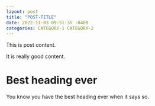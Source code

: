 ```yaml
---
layout: post
title: "POST-TITLE"
date: 2022-11-03 09:51:35 -0400
categories: CATEGORY-1 CATEGORY-2
---
```


This is post content.

It is really good content.

# Best heading ever

You know you have the best heading ever when it says so.
